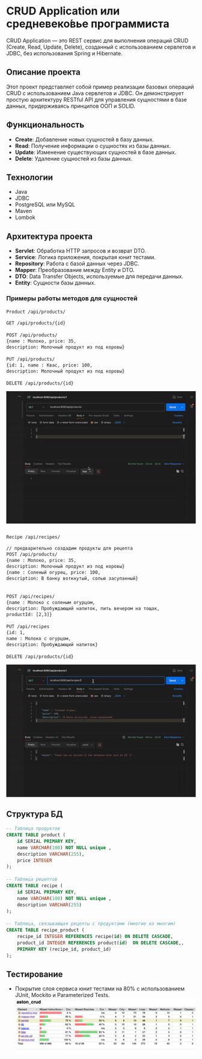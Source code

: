 # CRUD Application или средневеко́вье программиста



CRUD Application — это REST сервис для выполнения операций CRUD (Create, Read, Update, Delete), созданный с использованием сервлетов и JDBC, без использования Spring и Hibernate.



## Описание проекта

Этот проект представляет собой пример реализации базовых операций CRUD с использованием Java сервлетов и JDBC. Он демонстрирует простую архитектуру RESTful API для управления сущностями в базе данных, придерживаясь принципов ООП и SOLID.

## Функциональность

- **Create**: Добавление новых сущностей в базу данных.
- **Read**: Получение информации о сущностях из базы данных.
- **Update**: Изменение существующих сущностей в базе данных.
- **Delete**: Удаление сущностей из базы данных.

## Технологии

- Java
- JDBC
- PostgreSQL или MySQL
- Maven
- Lombok

## Архитектура проекта

- **Servlet**: Обработка HTTP запросов и возврат DTO.
- **Service**: Логика приложения, покрытая юнит тестами.
- **Repository**: Работа с базой данных через JDBC.
- **Mapper**: Преобразование между Entity и DTO.
- **DTO**: Data Transfer Objects, используемые для передачи данных.
- **Entity**: Сущности базы данных.

### Примеры работы методов для сущностей

```Product /api/products/```


```http
GET /api/products/{id}

POST /api/products/
{name : Молоко, price: 35, 
description: Молочный продукт из под коровы}

PUT /api/products/
{id: 1, name : Квас, price: 100, 
description: Молочный продукт из под коровы}

DELETE /api/products/{id}
```

![crudProduct.gif](crudProduct.gif)


### 
```Recipe /api/recipes/```
```http
// предварительно создадим продукты для рецепта
POST /api/products/
{name : Молоко, price: 35, 
description: Молочный продукт из под коровы}
{name : Соленый огурец, price: 100, 
description: В банку воткнутый, солью засупанный}


POST /api/recipes/
{name : Молоко с соленым огурцом, 
description: Пробуждающий напиток, пить вечером на тощак,
productId: [2,3]}

PUT /api/recipes
{id: 1,
name : Молоко с огурцом, 
description: Пробуждающий напиток}

DELETE /api/products/{id}
```

![crudRecipe.gif](crudRecipe.gif)

## Структура БД
```sql
-- Таблица продуктов
CREATE TABLE product (
    id SERIAL PRIMARY KEY,
    name VARCHAR(100) NOT NULL unique ,
    description VARCHAR(255),
    price INTEGER
);

-- Таблица рецептов
CREATE TABLE recipe (
    id SERIAL PRIMARY KEY,
    name VARCHAR(100) NOT NULL unique ,
    description VARCHAR(255)
);

-- Таблица, связывающая рецепты с продуктами (многие ко многим)
CREATE TABLE recipe_product (
    recipe_id INTEGER REFERENCES recipe(id) ON DELETE CASCADE,
    product_id INTEGER REFERENCES product(id)  ON DELETE CASCADE,,
    PRIMARY KEY (recipe_id, product_id)
);
```

## Тестирование

- Покрытие слоя сервиса юнит тестами на 80% с использованием JUnit, Mockito и Parameterized Tests.
![reports.png](reports.png)
